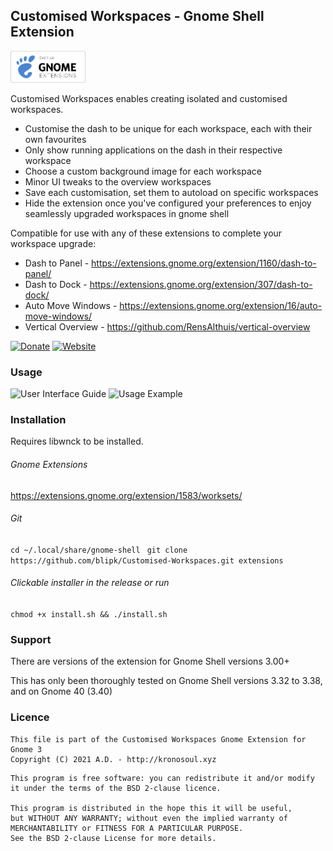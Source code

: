 ## Customised Workspaces - Gnome Shell Extension

<p align="left">
    <a href="https://extensions.gnome.org/extension/1583/worksets/" >
        <img src="/doc/gnome_logo.svg" width="120px"/>
    </a>
</p>

Customised Workspaces enables creating isolated and customised workspaces.

* Customise the dash to be unique for each workspace, each with their own favourites
* Only show running applications on the dash in their respective workspace
* Choose a custom background image for each workspace
* Minor UI tweaks to the overview workspaces
* Save each customisation, set them to autoload on specific workspaces
* Hide the extension once you've configured your preferences to enjoy seamlessly upgraded workspaces in gnome shell

Compatible for use with any of these extensions to complete your workspace upgrade:

* Dash to Panel - https://extensions.gnome.org/extension/1160/dash-to-panel/
* Dash to Dock - https://extensions.gnome.org/extension/307/dash-to-dock/
* Auto Move Windows - https://extensions.gnome.org/extension/16/auto-move-windows/
* Vertical Overview - https://github.com/RensAlthuis/vertical-overview

[![Donate](https://img.shields.io/badge/Donate-PayPal-green.svg)](https://www.paypal.com/donate?hosted_button_id=T35UZZSUMK66L)
[![Website](https://img.shields.io/badge/Homepage-blue)](https://github.com/blipk/Customised-Isolated-Workspaces)

### Usage
![User Interface Guide](doc/CustomisedWorkspacesUserInterfaceGuide.png?raw=true "Customised Workspaces User Interface Guide")
![Usage Example](doc/example.png?raw=true "Customised Workspaces Usage Example")

### Installation

Requires libwnck to be installed.

###### Gnome Extensions

https://extensions.gnome.org/extension/1583/worksets/

###### Git
`cd ~/.local/share/gnome-shell `
`git clone https://github.com/blipk/Customised-Workspaces.git extensions`

###### Clickable installer in the release or run
`chmod +x install.sh && ./install.sh`

### Support

There are versions of the extension for Gnome Shell versions 3.00+

This has only been thoroughly tested on Gnome Shell versions 3.32 to 3.38, and on Gnome 40 (3.40)

### Licence

```
This file is part of the Customised Workspaces Gnome Extension for Gnome 3
Copyright (C) 2021 A.D. - http://kronosoul.xyz
```

```
This program is free software: you can redistribute it and/or modify
it under the terms of the BSD 2-clause licence.

This program is distributed in the hope this it will be useful,
but WITHOUT ANY WARRANTY; without even the implied warranty of
MERCHANTABILITY or FITNESS FOR A PARTICULAR PURPOSE.
See the BSD 2-clause License for more details.
```
